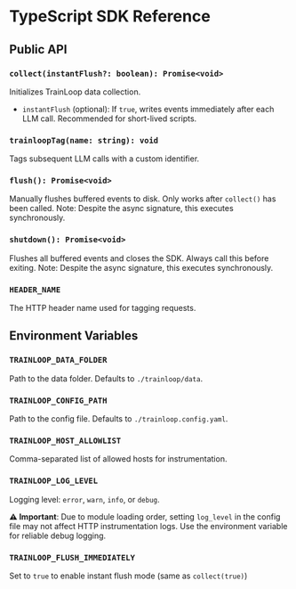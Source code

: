 # TypeScript SDK Reference

## Public API

### `collect(instantFlush?: boolean): Promise<void>`
Initializes TrainLoop data collection.
- `instantFlush` (optional): If `true`, writes events immediately after each LLM call. Recommended for short-lived scripts.

### `trainloopTag(name: string): void`
Tags subsequent LLM calls with a custom identifier.

### `flush(): Promise<void>`
Manually flushes buffered events to disk. Only works after `collect()` has been called.
Note: Despite the async signature, this executes synchronously.

### `shutdown(): Promise<void>`
Flushes all buffered events and closes the SDK. Always call this before exiting.
Note: Despite the async signature, this executes synchronously.

### `HEADER_NAME`
The HTTP header name used for tagging requests.

## Environment Variables

### `TRAINLOOP_DATA_FOLDER`
Path to the data folder. Defaults to `./trainloop/data`.

### `TRAINLOOP_CONFIG_PATH`
Path to the config file. Defaults to `./trainloop.config.yaml`.

### `TRAINLOOP_HOST_ALLOWLIST`
Comma-separated list of allowed hosts for instrumentation.

### `TRAINLOOP_LOG_LEVEL`
Logging level: `error`, `warn`, `info`, or `debug`.

**⚠️ Important**: Due to module loading order, setting `log_level` in the config file may not affect HTTP instrumentation logs. Use the environment variable for reliable debug logging.

### `TRAINLOOP_FLUSH_IMMEDIATELY`
Set to `true` to enable instant flush mode (same as `collect(true)`)
